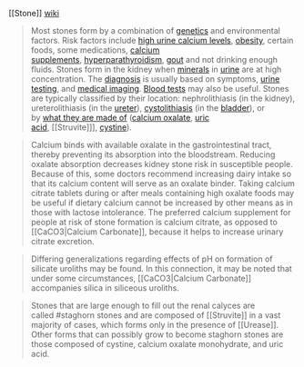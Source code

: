 [[Stone]]
[wiki](https://en.wikipedia.org/wiki/Kidney_stone_disease)

>Most stones form by a combination of [genetics](https://en.wikipedia.org/wiki/Genetics "Genetics") and environmental factors. Risk factors include [high urine calcium levels](https://en.wikipedia.org/wiki/Hypercalciuria "Hypercalciuria"), [obesity](https://en.wikipedia.org/wiki/Obesity "Obesity"), certain foods, some medications, [calcium supplements](https://en.wikipedia.org/wiki/Calcium_supplement "Calcium supplement"), [hyperparathyroidism](https://en.wikipedia.org/wiki/Hyperparathyroidism "Hyperparathyroidism"), [gout](https://en.wikipedia.org/wiki/Gout "Gout") and not drinking enough fluids. Stones form in the kidney when [minerals](https://en.wikipedia.org/wiki/Mineral "Mineral") in [urine](https://en.wikipedia.org/wiki/Urine "Urine") are at high concentration. The [diagnosis](https://en.wikipedia.org/wiki/Medical_diagnosis "Medical diagnosis") is usually based on symptoms, [urine testing](https://en.wikipedia.org/wiki/Urinalysis "Urinalysis"), and [medical imaging](https://en.wikipedia.org/wiki/Medical_imaging "Medical imaging"). [Blood tests](https://en.wikipedia.org/wiki/Blood_test "Blood test") may also be useful. Stones are typically classified by their location: nephrolithiasis (in the kidney), ureterolithiasis (in the [ureter](https://en.wikipedia.org/wiki/Ureter "Ureter")), [cystolithiasis](https://en.wikipedia.org/wiki/Bladder_stone "Bladder stone") (in the [bladder](https://en.wikipedia.org/wiki/Urinary_bladder "Urinary bladder")), or by [what they are made of](https://en.wikipedia.org/wiki/Chemical_composition "Chemical composition") ([calcium oxalate](https://en.wikipedia.org/wiki/Calcium_oxalate "Calcium oxalate"), [uric acid](https://en.wikipedia.org/wiki/Uric_acid "Uric acid"), [[Struvite]]], [cystine](https://en.wikipedia.org/wiki/Cystine "Cystine")).

> Calcium binds with available oxalate in the gastrointestinal tract, thereby preventing its absorption into the bloodstream. Reducing oxalate absorption decreases kidney stone risk in susceptible people. Because of this, some doctors recommend increasing dairy intake so that its calcium content will serve as an oxalate binder. Taking calcium citrate tablets during or after meals containing high oxalate foods may be useful if dietary calcium cannot be increased by other means as in those with lactose intolerance. The preferred calcium supplement for people at risk of stone formation is calcium citrate, as opposed to [[CaCO3|Calcium Carbonate]], because it helps to increase urinary citrate excretion.

> Differing generalizations regarding effects of pH on formation of silicate uroliths may be found. In this connection, it may be noted that under some circumstances, [[CaCO3|Calcium Carbonate]] accompanies silica in siliceous uroliths.

> Stones that are large enough to fill out the renal calyces are called #staghorn stones and are composed of [[Struvite]] in a vast majority of cases, which forms only in the presence of [[Urease]]. Other forms that can possibly grow to become staghorn stones are those composed of cystine, calcium oxalate monohydrate, and uric acid.